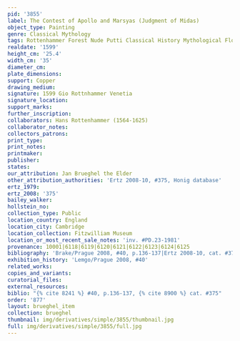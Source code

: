 ```yaml
---
pid: '3855'
label: The Contest of Apollo and Marsyas (Judgment of Midas)
object_type: Painting
genre: Classical Mythology
tags: Rottenhammer Forest Nude Putti Classical History Mythological Flowers Musical_instruments
realdate: '1599'
height_cm: '25.4'
width_cm: '35'
diameter_cm: 
plate_dimensions: 
support: Copper
drawing_medium: 
signature: 1599 Gio Rottnhammer Venetia
signature_location: 
support_marks: 
further_inscription: 
collaborators: Hans Rottenhammer (1564-1625)
collaborator_notes: 
collectors_patrons: 
print_type: 
print_notes: 
printmaker: 
publisher: 
states: 
our_attribution: Jan Brueghel the Elder
other_attribution_authorities: 'Ertz 2008-10, #375, Honig database'
ertz_1979: 
ertz_2008: '375'
bailey_walker: 
hollstein_no: 
collection_type: Public
location_country: England
location_city: Cambridge
location_collection: Fitzwilliam Museum
location_or_most_recent_sale_notes: 'inv. #PD.23-1981'
provenance: 10001|6118|6119|6120|6121|6122|6123|6124|6125
bibliography: 'Brake/Prague 2008, #40, p.136-137|Ertz 2008-10, cat. #375'
exhibition_history: 'Lemgo/Prague 2008, #40'
related_works: 
copies_and_variants: 
curatorial_files: 
external_resources: 
biblio: "{% cite 8241 %} #40, p.136-137, {% cite 8900 %} cat. #375"
order: '877'
layout: brueghel_item
collection: brueghel
thumbnail: img/derivatives/simple/3855/thumbnail.jpg
full: img/derivatives/simple/3855/full.jpg
---
```

